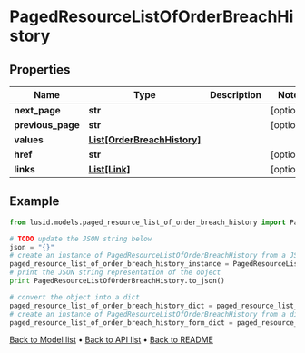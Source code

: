 # PagedResourceListOfOrderBreachHistory


## Properties
Name | Type | Description | Notes
------------ | ------------- | ------------- | -------------
**next_page** | **str** |  | [optional] 
**previous_page** | **str** |  | [optional] 
**values** | [**List[OrderBreachHistory]**](OrderBreachHistory.md) |  | 
**href** | **str** |  | [optional] 
**links** | [**List[Link]**](Link.md) |  | [optional] 

## Example

```python
from lusid.models.paged_resource_list_of_order_breach_history import PagedResourceListOfOrderBreachHistory

# TODO update the JSON string below
json = "{}"
# create an instance of PagedResourceListOfOrderBreachHistory from a JSON string
paged_resource_list_of_order_breach_history_instance = PagedResourceListOfOrderBreachHistory.from_json(json)
# print the JSON string representation of the object
print PagedResourceListOfOrderBreachHistory.to_json()

# convert the object into a dict
paged_resource_list_of_order_breach_history_dict = paged_resource_list_of_order_breach_history_instance.to_dict()
# create an instance of PagedResourceListOfOrderBreachHistory from a dict
paged_resource_list_of_order_breach_history_form_dict = paged_resource_list_of_order_breach_history.from_dict(paged_resource_list_of_order_breach_history_dict)
```
[Back to Model list](../README.md#documentation-for-models) &#8226; [Back to API list](../README.md#documentation-for-api-endpoints) &#8226; [Back to README](../README.md)


